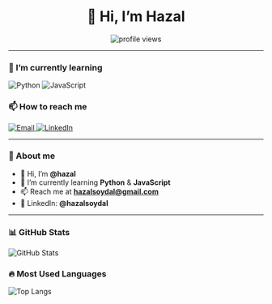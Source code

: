 <!-- Profile Header -->
<h1 align="center">👋 Hi, I’m Hazal</h1>

<p align="center">
  <img src="https://komarev.com/ghpvc/?username=hazsoydal&style=for-the-badge" alt="profile views" />
</p>

---

### 🌱 I’m currently learning
<p>
  <img alt="Python" src="https://img.shields.io/badge/Python-3776AB?style=for-the-badge&logo=python&logoColor=white" />
  <img alt="JavaScript" src="https://img.shields.io/badge/JavaScript-F7DF1E?style=for-the-badge&logo=javascript&logoColor=000000" />
</p>

### 📫 How to reach me
<p>
  <a href="mailto:hazalsoydal@gmail.com">
    <img alt="Email" src="https://img.shields.io/badge/Email-hazalsoydal%40gmail.com-D14836?style=for-the-badge&logo=gmail&logoColor=white" />
  </a>
  <a href="https://www.linkedin.com/in/hazal" target="_blank">
    <img alt="LinkedIn" src="https://img.shields.io/badge/LinkedIn-@hazalsoydal-0A66C2?style=for-the-badge&logo=linkedin&logoColor=white" />
  </a>
</p>

---

### 🧭 About me
- 👋 Hi, I’m **@hazal**  
- 🌱 I’m currently learning **Python** & **JavaScript**  
- 📫 Reach me at **hazalsoydal@gmail.com**  
- 🔗 LinkedIn: **@hazalsoydal**

---

### 📊 GitHub Stats
<p>
  <img alt="GitHub Stats" src="https://github-readme-stats.vercel.app/api?username=hazalsoydal&show_icons=true&theme=radical" />
</p>

### 🔥 Most Used Languages
<p>
  <img alt="Top Langs" src="https://github-readme-stats.vercel.app/api/top-langs/?username=hazalsoydal&layout=compact&theme=radical" />
</p>

<!-- Optional: Streaks (isterseniz açın)
<p>
  <img alt="GitHub Streak" src="https://streak-stats.demolab.com/?user=hazalsoydal&theme=radical" />
</p>
-->

<!---
hazalsoydal/hazalsoydal is a ✨ special ✨ repository because its `README.md` (this file) appears on your GitHub profile.
You can click the Preview link to take a look at your changes.
--->

